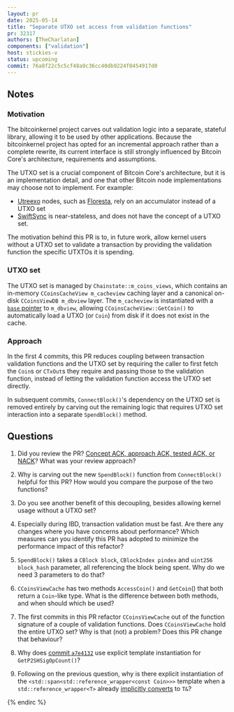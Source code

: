 ```yaml
---
layout: pr
date: 2025-05-14
title: "Separate UTXO set access from validation functions"
pr: 32317
authors: [TheCharlatan]
components: ["validation"]
host: stickies-v
status: upcoming
commit: 76a8f22c5c5cf48a9c36cc40db9224f0454917d0
---
```


## Notes

### Motivation

The bitcoinkernel project carves out validation logic into a separate, stateful library, allowing it
to be used by other applications. Because the bitcoinkernel project has opted for an incremental
approach rather than a complete rewrite, its current interface is still strongly influenced by
Bitcoin Core's architecture, requirements and assumptions.

The UTXO set is a crucial component of Bitcoin Core's architecture, but it is an implementation
detail, and one that other Bitcoin node implementations may choose not to implement. For example:
- [Utreexo](https://bitcoinops.org/en/topics/utreexo/) nodes, such as
  [Floresta](https://github.com/vinteumorg/Floresta), rely on an accumulator instead of a UTXO set
- [SwiftSync](https://gist.github.com/RubenSomsen/a61a37d14182ccd78760e477c78133cd) is
  near-stateless, and does not have the concept of a UTXO set.

The motivation behind this PR is to, in future work, allow kernel users without a UTXO set to
validate a transaction by providing the validation function the specific UTXTOs it is spending.

### UTXO set

The UTXO set is managed by `Chainstate::m_coins_views`, which contains an in-memory `CCoinsCacheView
m_cacheview` caching layer and a canonical on-disk `CCoinsViewDB m_dbview` layer. The `m_cacheview`
is instantiated with a [`base`
pointer](https://github.com/bitcoin/bitcoin/blob/3edf400b1020d7b88402ebc0e758b1fad2e7a781/src/coins.h#L346)
to `m_dbview`, allowing `CCoinsCacheView::GetCoin()` to automatically load a UTXO (or `Coin`) from
disk if it does not exist in the cache.

### Approach

In the first 4 commits, this PR reduces coupling between transaction validation
functions and the UTXO set by requiring the caller to first fetch the `Coin`s or `CTxOut`s they
require and passing those to the validation function, instead of letting the validation function
access the UTXO set directly.

In subsequent commits, `ConnectBlock()`'s dependency on the UTXO set is removed entirely by carving
out the remaining logic that requires UTXO set interaction into a separate `SpendBlock()` method.

## Questions

1. Did you review the PR? [Concept ACK, approach ACK, tested ACK, or
   NACK](https://github.com/bitcoin/bitcoin/blob/master/CONTRIBUTING.md#peer-review)? What was your
   review approach?

2. Why is carving out the new `SpendBlock()` function from `ConnectBlock()` helpful for this PR? How
   would you compare the purpose of the two functions?

3. Do you see another benefit of this decoupling, besides allowing kernel usage without a UTXO set?

4. Especially during IBD, transaction validation must be fast. Are there any changes where you have
   concerns about performance? Which measures can you identify this PR has adopted to minimize the
   performance impact of this refactor?

5. `SpendBlock()` takes a `CBlock block`, `CBlockIndex pindex` and `uint256 block_hash` parameter,
   all referencing the block being spent. Why do we need 3 parameters to do that?

6. `CCoinsViewCache` has two methods `AccessCoin()` and `GetCoin`() that both return a `Coin`-like
   type. What is the difference between both methods, and when should which be used?

7. The first commits in this PR refactor `CCoinsViewCache` out of the function signature of a couple
   of validation functions. Does `CCoinsViewCache` hold the entire UTXO set? Why is that (not) a
   problem? Does this PR change that behaviour?

8. Why does [commit
   `a7e4132`](https://github.com/bitcoin-core-review-club/bitcoin/commit/a7e41326234d3a381fdde0924af74c6561b10798)
   use explicit template instantiation for `GetP2SHSigOpCount()`?

9. Following on the previous question, why is there explicit instantiation of the
   `<std::span<std::reference_wrapper<const Coin>>>` template when a `std::reference_wrapper<T>`
   already [implicitly
   converts](https://en.cppreference.com/w/cpp/utility/functional/reference_wrapper#:~:text=but%20they%20are,T%26)
   to `T&`?


<!-- TODO: After a meeting, uncomment and add meeting log between the irc tags
## Meeting Log

{% irc %}

-->
{% endirc %}
